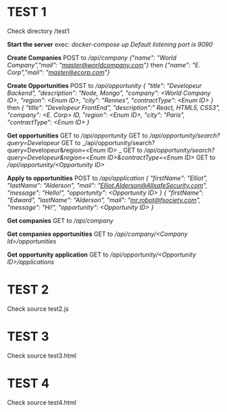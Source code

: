TEST 1
======

Check directory /test1

**Start the server**
exec: _docker-compose up_
_Default listening port is 9090_

**Create Companies**
POST to _/api/company
{"name": "World Company","mail": "master@worldcompany.com"}_
then
_{"name": "E. Corp","mail": "master@ecorp.com"}_

**Create Opportunities**
POST to _/api/opportunity
{
    "title": "Developeur Backend", 
    "description": "Node, Mongo",
    "company": &lt;World Company ID&gt;,
    "region": &lt;Enum ID&gt;,
    "city": "Rennes",
    "contractType": &lt;Enum ID&gt;
}_
then
_{
    "title": "Developeur FrontEnd", 
    "description":" React, HTML5, CSS3",
    "company": &lt;E. Corp&gt; ID,
    "region": &lt;Enum ID&gt;,
    "city": "Paris",
    "contractType": &lt;Enum ID&gt;
}_

**Get opportunities**
GET to _/api/opportunity_
GET to _/api/opportunity/search?query=Developeur_
GET to _/api/opportunity/search?query=Developeur&amp;region=&lt;Enum ID&gt; _
GET to _/api/opportunity/search?query=Developeur&amp;region=&lt;Enum ID&gt;&amp;contractType=&lt;Enum ID&gt;_
GET to _/api/opportunity/&lt;Opportunity ID&gt;_

**Apply to opportunities**
POST to _/api/application
{
    "firstName": "Elliot",
    "lastName": "Alderson",
    "mail": "Elliot.Alderson@AllsafeSecurity.com",
    "message": "Hello!",
    "opportunity": &lt;Opportunity ID&gt;
}
{
    "firstName": "Edward",
    "lastName": "Alderson",
    "mail": "mr.robot@fsociety.com",
    "message": "Hi!",
    "opportunity": &lt;Opportunity ID&gt;
}_

**Get companies**
GET to _/api/company_

**Get companies opportunities**
GET to _/api/company/&lt;Company Id&gt;/opportunities_

**Get opportunity application**
GET to _/api/opportunity/&lt;Opportunity ID&gt;/applications_

TEST 2
======

Check source test2.js

TEST 3
======

Check source test3.html

TEST 4
======

Check source test4.html